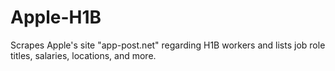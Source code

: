 # Apple-H1B
Scrapes Apple's site "app-post.net" regarding H1B workers and lists job role titles, salaries, locations, and more.
